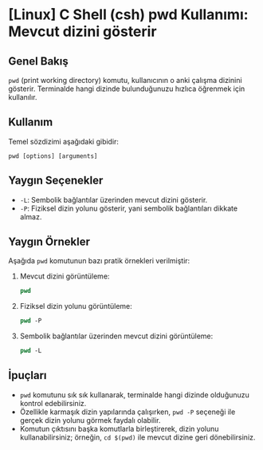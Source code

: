 # [Linux] C Shell (csh) pwd Kullanımı: Mevcut dizini gösterir

## Genel Bakış
`pwd` (print working directory) komutu, kullanıcının o anki çalışma dizinini gösterir. Terminalde hangi dizinde bulunduğunuzu hızlıca öğrenmek için kullanılır.

## Kullanım
Temel sözdizimi aşağıdaki gibidir:

```
pwd [options] [arguments]
```

## Yaygın Seçenekler
- `-L`: Sembolik bağlantılar üzerinden mevcut dizini gösterir.
- `-P`: Fiziksel dizin yolunu gösterir, yani sembolik bağlantıları dikkate almaz.

## Yaygın Örnekler
Aşağıda `pwd` komutunun bazı pratik örnekleri verilmiştir:

1. Mevcut dizini görüntüleme:
   ```csh
   pwd
   ```

2. Fiziksel dizin yolunu görüntüleme:
   ```csh
   pwd -P
   ```

3. Sembolik bağlantılar üzerinden mevcut dizini görüntüleme:
   ```csh
   pwd -L
   ```

## İpuçları
- `pwd` komutunu sık sık kullanarak, terminalde hangi dizinde olduğunuzu kontrol edebilirsiniz.
- Özellikle karmaşık dizin yapılarında çalışırken, `pwd -P` seçeneği ile gerçek dizin yolunu görmek faydalı olabilir.
- Komutun çıktısını başka komutlarla birleştirerek, dizin yolunu kullanabilirsiniz; örneğin, `cd $(pwd)` ile mevcut dizine geri dönebilirsiniz.